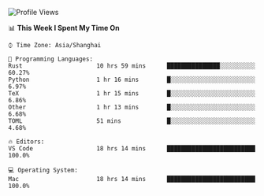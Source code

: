 <!--START_SECTION:waka-->
![Profile Views](http://img.shields.io/badge/Profile%20Views-30-blue)

📊 **This Week I Spent My Time On** 

```text
⌚︎ Time Zone: Asia/Shanghai

💬 Programming Languages: 
Rust                     10 hrs 59 mins      ███████████████░░░░░░░░░░   60.27% 
Python                   1 hr 16 mins        █░░░░░░░░░░░░░░░░░░░░░░░░   6.97% 
TeX                      1 hr 15 mins        █░░░░░░░░░░░░░░░░░░░░░░░░   6.86% 
Other                    1 hr 13 mins        █░░░░░░░░░░░░░░░░░░░░░░░░   6.68% 
TOML                     51 mins             █░░░░░░░░░░░░░░░░░░░░░░░░   4.68%

🔥 Editors: 
VS Code                  18 hrs 14 mins      █████████████████████████   100.0%

💻 Operating System: 
Mac                      18 hrs 14 mins      █████████████████████████   100.0%

```


<!--END_SECTION:waka-->
